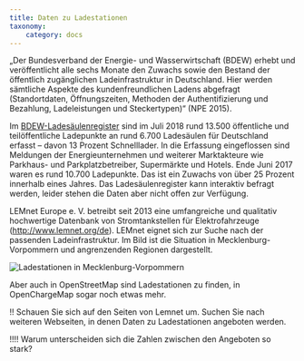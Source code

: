 ```yaml
---
title: Daten zu Ladestationen
taxonomy:
    category: docs
---
```

„Der Bundesverband der Energie- und Wasserwirtschaft (BDEW) erhebt und veröffentlicht alle sechs Monate den Zuwachs sowie den Bestand der öffentlich zugänglichen Ladeinfrastruktur in Deutschland. Hier werden sämtliche Aspekte des kundenfreundlichen Ladens abgefragt (Standortdaten, Öffnungszeiten, Methoden der Authentifizierung und Bezahlung, Ladeleistungen und Steckertypen)“ (NPE 2015).  

Im [BDEW-Ladesäulenregister](https://ladesaeulenregister.de/) sind im Juli 2018 rund 13.500 öffentliche und teilöffentliche Ladepunkte an rund 6.700 Ladesäulen für Deutschland erfasst – davon 13 Prozent Schnelllader. In die Erfassung eingeflossen sind Meldungen der Energieunternehmen und weiterer Marktakteure wie Parkhaus- und Parkplatzbetreiber, Supermärkte und Hotels. Ende Juni 2017 waren es rund 10.700 Ladepunkte. Das ist ein Zuwachs von über 25 Prozent innerhalb eines Jahres. Das Ladesäulenregister kann interaktiv befragt werden, leider stehen die Daten aber nicht offen zur Verfügung.

LEMnet Europe e. V. betreibt seit 2013 eine umfangreiche und qualitativ hochwertige Datenbank von Stromtankstellen für Elektrofahrzeuge (http://www.lemnet.org/de). LEMnet eignet sich zur Suche nach der passenden Ladeinfrastruktur. Im Bild ist die Situation in Mecklenburg-Vorpommern und angrenzenden Regionen dargestellt.

![Ladestationen in Mecklenburg-Vorpommern](ladestationen-mv.png?classes=caption "Ladestationen in Mecklenburg-Vorpommern und angrenzenden Regionen ([Quelle: https://lemnet.org/de/map/](https://lemnet.org/de/map/))")

Aber auch in OpenStreetMap sind Ladestationen zu finden, in OpenChargeMap sogar noch etwas mehr.

!! Schauen Sie sich auf den Seiten von Lemnet um. Suchen Sie nach weiteren Webseiten, in denen Daten zu Ladestationen angeboten werden.

!!!! Warum unterscheiden sich die Zahlen zwischen den Angeboten so stark?

